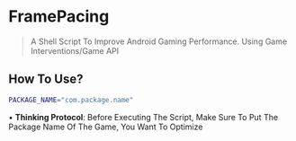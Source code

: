 # FramePacing
> A Shell Script To Improve Android Gaming Performance. Using Game Interventions/Game API


## How To Use?
```sh
PACKAGE_NAME="com.package.name"
```
•  **Thinking Protocol**: Before Executing The Script, Make Sure To Put The Package Name Of The Game, You Want To Optimize
